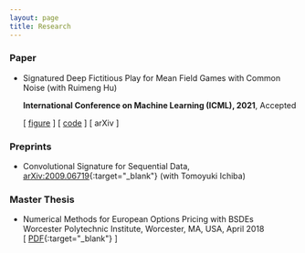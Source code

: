 ```yaml
---
layout: page
title: Research
---
```

### Paper
* Signatured Deep Fictitious Play for Mean Field Games with Common Noise (with Ruimeng Hu)

  **International Conference on Machine Learning (ICML), 2021**, Accepted
  
  \[ [figure](SigDFP_icml.png) \] \[ [code](https://github.com/mmin0/SigDFP) \] \[ arXiv \]

### Preprints
* Convolutional Signature for Sequential Data, [arXiv:2009.06719](https://arxiv.org/abs/2009.06719){:target="_blank"} (with Tomoyuki Ichiba)


### Master Thesis
* Numerical Methods for European Options Pricing with BSDEs  
Worcester Polytechnic Institute, Worcester, MA, USA, April 2018  
\[ [PDF](thesis_template.pdf){:target="_blank"} \]

